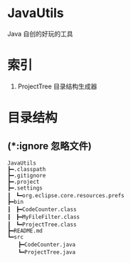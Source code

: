 # JavaUtils
Java 自创的好玩的工具
# 索引
 1. ProjectTree 目录结构生成器

# 目录结构
## (*:ignore 忽略文件)
	JavaUtils
	┣━.classpath
	┣━.gitignore
	┣━.project
	┣━.settings
	┃　┗━org.eclipse.core.resources.prefs
	┣━bin
	┃　┣━CodeCounter.class
	┃　┣━MyFileFilter.class
	┃　┗━ProjectTree.class
	┣━README.md
	┗━src
	　　┣━CodeCounter.java
	　　┗━ProjectTree.java